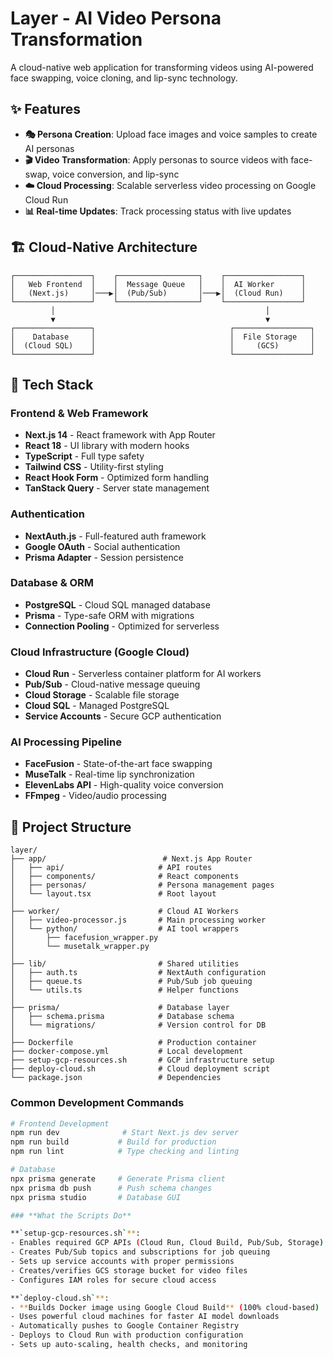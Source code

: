 # Layer - AI Video Persona Transformation

A cloud-native web application for transforming videos using AI-powered face swapping, voice cloning, and lip-sync technology.

## ✨ Features

- **🎭 Persona Creation**: Upload face images and voice samples to create AI personas
- **🎬 Video Transformation**: Apply personas to source videos with face-swap, voice conversion, and lip-sync
- **☁️ Cloud Processing**: Scalable serverless video processing on Google Cloud Run
- **📊 Real-time Updates**: Track processing status with live updates

## 🏗️ **Cloud-Native Architecture**

```
┌─────────────────┐    ┌──────────────────┐    ┌─────────────────┐
│   Web Frontend  │    │  Message Queue   │    │  AI Worker      │
│   (Next.js)     │───▶│  (Pub/Sub)       │───▶│  (Cloud Run)    │
└─────────────────┘    └──────────────────┘    └─────────────────┘
         │                                               │
         ▼                                               ▼
┌─────────────────┐                              ┌─────────────────┐
│    Database     │                              │  File Storage   │
│  (Cloud SQL)    │                              │     (GCS)       │
└─────────────────┘                              └─────────────────┘
```

## 🚀 **Tech Stack**

### **Frontend & Web Framework**
- **Next.js 14** - React framework with App Router
- **React 18** - UI library with modern hooks
- **TypeScript** - Full type safety
- **Tailwind CSS** - Utility-first styling
- **React Hook Form** - Optimized form handling
- **TanStack Query** - Server state management

### **Authentication**
- **NextAuth.js** - Full-featured auth framework
- **Google OAuth** - Social authentication
- **Prisma Adapter** - Session persistence

### **Database & ORM**
- **PostgreSQL** - Cloud SQL managed database
- **Prisma** - Type-safe ORM with migrations
- **Connection Pooling** - Optimized for serverless

### **Cloud Infrastructure (Google Cloud)**
- **Cloud Run** - Serverless container platform for AI workers
- **Pub/Sub** - Cloud-native message queuing
- **Cloud Storage** - Scalable file storage
- **Cloud SQL** - Managed PostgreSQL
- **Service Accounts** - Secure GCP authentication

### **AI Processing Pipeline**
- **FaceFusion** - State-of-the-art face swapping
- **MuseTalk** - Real-time lip synchronization
- **ElevenLabs API** - High-quality voice conversion
- **FFmpeg** - Video/audio processing

## 📁 **Project Structure**

```
layer/
├── app/                          # Next.js App Router
│   ├── api/                     # API routes
│   ├── components/              # React components
│   ├── personas/                # Persona management pages
│   └── layout.tsx               # Root layout
│
├── worker/                      # Cloud AI Workers
│   ├── video-processor.js       # Main processing worker
│   └── python/                  # AI tool wrappers
│       ├── facefusion_wrapper.py
│       └── musetalk_wrapper.py
│
├── lib/                         # Shared utilities
│   ├── auth.ts                  # NextAuth configuration
│   ├── queue.ts                 # Pub/Sub job queuing
│   └── utils.ts                 # Helper functions
│
├── prisma/                      # Database layer
│   ├── schema.prisma            # Database schema
│   └── migrations/              # Version control for DB
│
├── Dockerfile                   # Production container
├── docker-compose.yml           # Local development
├── setup-gcp-resources.sh       # GCP infrastructure setup
├── deploy-cloud.sh              # Cloud deployment script
└── package.json                 # Dependencies
```


### **Common Development Commands**

```bash
# Frontend Development
npm run dev              # Start Next.js dev server
npm run build           # Build for production
npm run lint            # Type checking and linting

# Database
npx prisma generate     # Generate Prisma client
npx prisma db push      # Push schema changes
npx prisma studio       # Database GUI

### **What the Scripts Do**

**`setup-gcp-resources.sh`**:
- Enables required GCP APIs (Cloud Run, Cloud Build, Pub/Sub, Storage)
- Creates Pub/Sub topics and subscriptions for job queuing
- Sets up service accounts with proper permissions
- Creates/verifies GCS storage bucket for video files
- Configures IAM roles for secure cloud access

**`deploy-cloud.sh`**:
- **Builds Docker image using Google Cloud Build** (100% cloud-based)
- Uses powerful cloud machines for faster AI model downloads
- Automatically pushes to Google Container Registry
- Deploys to Cloud Run with production configuration
- Sets up auto-scaling, health checks, and monitoring
